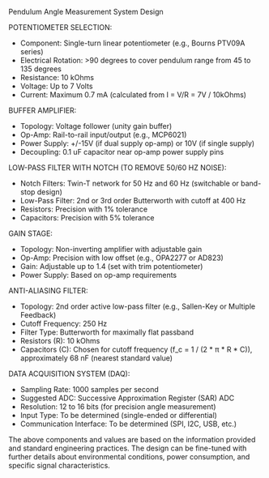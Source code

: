 Pendulum Angle Measurement System Design

POTENTIOMETER SELECTION:
- Component: Single-turn linear potentiometer (e.g., Bourns PTV09A series)
- Electrical Rotation: >90 degrees to cover pendulum range from 45 to 135 degrees
- Resistance: 10 kOhms
- Voltage: Up to 7 Volts
- Current: Maximum 0.7 mA (calculated from I = V/R = 7V / 10kOhms)

BUFFER AMPLIFIER:
- Topology: Voltage follower (unity gain buffer)
- Op-Amp: Rail-to-rail input/output (e.g., MCP6021)
- Power Supply: +/-15V (if dual supply op-amp) or 10V (if single supply)
- Decoupling: 0.1 uF capacitor near op-amp power supply pins

LOW-PASS FILTER WITH NOTCH (TO REMOVE 50/60 HZ NOISE):
- Notch Filters: Twin-T network for 50 Hz and 60 Hz (switchable or band-stop design)
- Low-Pass Filter: 2nd or 3rd order Butterworth with cutoff at 400 Hz
- Resistors: Precision with 1% tolerance
- Capacitors: Precision with 5% tolerance

GAIN STAGE:
- Topology: Non-inverting amplifier with adjustable gain
- Op-Amp: Precision with low offset (e.g., OPA2277 or AD823)
- Gain: Adjustable up to 1.4 (set with trim potentiometer)
- Power Supply: Based on op-amp requirements

ANTI-ALIASING FILTER:
- Topology: 2nd order active low-pass filter (e.g., Sallen-Key or Multiple Feedback)
- Cutoff Frequency: 250 Hz
- Filter Type: Butterworth for maximally flat passband
- Resistors (R): 10 kOhms
- Capacitors (C): Chosen for cutoff frequency (f_c = 1 / (2 * π * R * C)), approximately 68 nF (nearest standard value)

DATA ACQUISITION SYSTEM (DAQ):
- Sampling Rate: 1000 samples per second
- Suggested ADC: Successive Approximation Register (SAR) ADC
- Resolution: 12 to 16 bits (for precision angle measurement)
- Input Type: To be determined (single-ended or differential)
- Communication Interface: To be determined (SPI, I2C, USB, etc.)

The above components and values are based on the information provided and standard engineering practices. The design can be fine-tuned with further details about environmental conditions, power consumption, and specific signal characteristics.